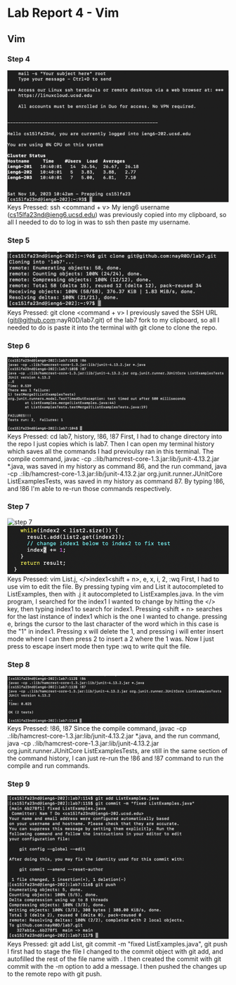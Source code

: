 # Lab Report 4 - Vim
## Vim
### Step 4
![step 4](step_4.png)
Keys Pressed: ssh <command + v><enter> My ieng6 username (cs15lfa23nd@ieng6.ucsd.edu) was previously copied into my clipboard, so all I needed to do to log in was to ssh then paste my username.

### Step 5
![step 5](step_5.png)
Keys Pressed: git clone <command + v><enter>  I previously saved the SSH URL (git@github.com:nayR0D/lab7.git) of the lab7 fork to my clipboard, so all I needed to do is paste it into the terminal with git clone to clone the repo.

### Step 6
![step 6](step_6.png)
Keys Pressed: cd lab7<enter>, history<enter>, !86<enter>, !87<enter> First, I had to change directory into the repo I just copies which is lab7. Then I can open my terminal history which saves all the commands I had previoulsy ran in this terminal. The compile command, javac -cp .:lib/hamcrest-core-1.3.jar:lib/junit-4.13.2.jar *.java, was saved in my history as command 86, and the run command, java -cp .:lib/hamcrest-core-1.3.jar:lib/junit-4.13.2.jar org.junit.runner.JUnitCore ListExamplesTests, was saved in my history as command 87. By typing !86, and !86 I'm able to re-run those commands respectively. 

### Step 7
![step 7](step_7.png)
![step_7_2](step_7_2.png)
Keys Pressed: vim List<tab>.j<tab><enter>, </>index1<enter><shift + n>, e, x, i, 2<esc>, :wq First, I had to use vim to edit the file. By pressing typing vim and List<tab> it autocompleted to ListExamples, then with .j<tab> it autocompleted to ListExamples.java. In the vim program, I searched for the index1 I wanted to change by hitting the </> key, then typing index1<enter> to search for index1. Pressing <shift + n> searches for the last instance of index1 which is the one I wanted to change. pressing e, brings the cursor to the last character of the word which in this case is the "1" in index1. Pressing x will delete the 1, and pressing i will enter insert mode where I can then press 2 to insert a 2 where the 1 was. Now I just press <esc> to escape insert mode then type :wq to write quit the file.

### Step 8
![step 8](step_8.png)
Keys Pressed: !86<enter>, !87<enter> Since the compile command, javac -cp .:lib/hamcrest-core-1.3.jar:lib/junit-4.13.2.jar *.java, and the run command, java -cp .:lib/hamcrest-core-1.3.jar:lib/junit-4.13.2.jar org.junit.runner.JUnitCore ListExamplesTests, are still in the same section of the command history, I can just re-run the !86 and !87 command to run the compile and run commands.

### Step 9
![step 9](step_9.png)
Keys Pressed: git add List<tab><enter>, git commit -m "fixed ListExamples.java"<enter>, git push<enter> I first had to stage the file I changed to the commit object with git add, and autofilled the rest of the file name with <tab>. I then created the commit with git commit with the -m option to add a message. I then pushed the changes up to the remote repo with git push.
